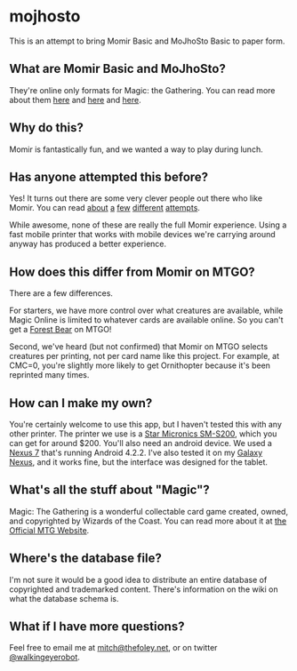 mojhosto
========

This is an attempt to bring Momir Basic and MoJhoSto Basic to paper form.

What are Momir Basic and MoJhoSto?
----------------------------------
They're online only formats for Magic: the Gathering. You can read more about them [here](http://www.starcitygames.com/magic/multiplayer/12118_The_Momir_Basic_Primer.html) and [here](http://theexploration.wordpress.com/2013/01/30/revisiting-momir-basic/) and [here](http://www.gatheringmagic.com/mojhostos/).

Why do this?
------------
Momir is fantastically fun, and we wanted a way to play during lunch.

Has anyone attempted this before?
---------------------------------
Yes! It turns out there are some very clever people out there who like Momir. You can read [about](https://www.wizards.com/magic/magazine/Article.aspx?x=mtg/daily/feature/20) [a](http://rockpaperdynamite.wordpress.com/2006/09/11/mbrl-momir-basic-real-life/) [few](http://www.youtube.com/watch?v=Yucq8P7uGso) [different](http://community.wizards.com/go/thread/view/75842/18828378/Paper_Vig_on_your_Kitchen_Table) [attempts](http://www.gatheringmagic.com/mattkranstuber-042012-momir-basic-cube/).

While awesome, none of these are really the full Momir experience. Using a fast mobile printer that works with mobile devices we're carrying around anyway has produced a better experience.

How does this differ from Momir on MTGO?
----------------------------------------
There are a few differences.

For starters, we have more control over what creatures are available, while Magic Online is limited to whatever cards are available online. So you can't get a [Forest Bear](http://magiccards.info/p3k/en/135.html) on MTGO!

Second, we've heard (but not confirmed) that Momir on MTGO selects creatures per printing, not per card name like this project. For example, at CMC=0, you're slightly more likely to get Ornithopter because it's been reprinted many times.

How can I make my own?
----------------------
You're certainly welcome to use this app, but I haven't tested this with any other printer. The printer we use is a [Star Micronics SM-S200](http://www.starmicronics.com/Printer/PrinterDesc.aspx?PageId=14&PrinterId=103), which you can get for around $200. You'll also need an android device. We used a [Nexus 7](https://play.google.com/store/devices/details/Nexus_7_16_GB?id=nexus_7_16gb) that's running Android 4.2.2. I've also tested it on my [Galaxy Nexus](http://en.wikipedia.org/wiki/Galaxy_Nexus), and it works fine, but the interface was designed for the tablet.

What's all the stuff about "Magic"?
-----------------------------------
Magic: The Gathering is a wonderful collectable card game created, owned, and copyrighted by Wizards of the Coast. You can read more about it at [the Official MTG Website](http://wizards.com/Magic/Summoner/).

Where's the database file?
--------------------------
I'm not sure it would be a good idea to distribute an entire database of copyrighted and trademarked content. There's information on the wiki on what the database schema is.

What if I have more questions?
------------------------------
Feel free to email me at <mitch@thefoley.net>, or on twitter [@walkingeyerobot](http://twitter.com/walkingeyerobot).
